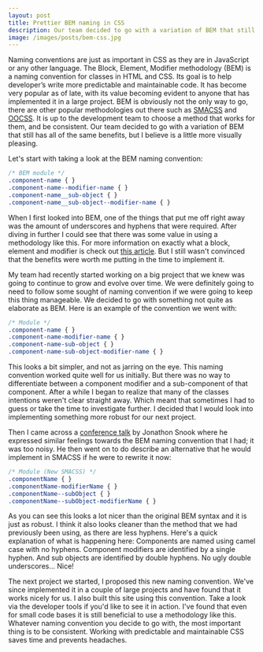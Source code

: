 ```yaml
---
layout: post
title: Prettier BEM naming in CSS
description: Our team decided to go with a variation of BEM that still has all of the same benefits, but I believe is a little more visually pleasing. 
image: /images/posts/bem-css.jpg
---
```


Naming conventions are just as important in CSS as they are in JavaScript or any other language. The Block, Element, Modifier methodology (BEM) is a naming convention for classes in HTML and CSS. Its goal is to help developer’s write more predictable and maintainable code. It has become very popular as of late, with its value becoming evident to anyone that has implemented it in a large project. BEM is obviously not the only way to go, there are other popular methodologies out there such as [SMACSS](https://smacss.com) and [OOCSS](http://oocss.org). It is up to the development team to choose a method that works for them, and be consistent. Our team decided to go with a variation of BEM that still has all of the same benefits, but I believe is a little more visually pleasing.

Let's start with taking a look at the BEM naming convention:

```css
/* BEM module */
.component-name { }
.component-name--modifier-name { }
.component-name__sub-object { }
.component-name__sub-object--modifier-name { }	

```

When I first looked into BEM, one of the things that put me off right away was the amount of underscores and hyphens that were required. After diving in further I could see that there was some value in using a methodology like this. For more information on exactly what a block, element and modifier is check out [this article](http://www.smashingmagazine.com/2012/04/16/a-new-front-end-methodology-bem/). But I still wasn't convinced that the benefits were worth me putting in the time to implement it.

My team had recently started working on a big project that we knew was going to continue to grow and evolve over time. We were definitely going to need to follow some sought of naming convention if we were going to keep this thing manageable. We decided to go with something not quite as elaborate as BEM. Here is an example of the convention we went with:

```css
/* Module */
.component-name { }
.component-name-modifier-name { }
.component-name-sub-object { }
.component-name-sub-object-modifier-name { }	

```

This looks a bit simpler, and not as jarring on the eye. This naming convention worked quite well for us initially. But there was no way to differentiate between a component modifier and a sub-component of that component. After a while I began to realize that many of the classes intentions weren't clear straight away. Which meant that sometimes I had to guess or take the time to investigate further. I decided that I would look into implementing something more robust for our next project.

Then I came across a [conference talk](https://vimeo.com/99877232) by Jonathon Snook where he expressed similar feelings towards the BEM naming convention that I had; it was too noisy. He then went on to do describe an alternative that he would implement in SMACSS if he were to rewrite it now: 

```css
/* Module (New SMACSS) */
.componentName { }
.componentName-modifierName { }
.componentName--subObject { }
.componentName--subObject-modifierName { }	

```

As you can see this looks a lot nicer than the original BEM syntax and it is just as robust. I think it also looks cleaner than the method that we had previously been using, as there are less hyphens. Here's a quick explanation of what is happening here: Components are named using camel case with no hyphens. Component modifiers are identified by a single hyphen. And sub objects are identified by double hyphens. No ugly double underscores... Nice! 

The next project we started, I proposed this new naming convention. We've since implemented it in a couple of large projects and have found that it works nicely for us. I also built this site using this convention. Take a look via the developer tools if you'd like to see it in action. I've found that even for small code bases it is still beneficial to use a methodology like this. Whatever naming convention you decide to go with, the most important thing is to be consistent. Working with predictable and maintainable CSS saves time and prevents headaches.
